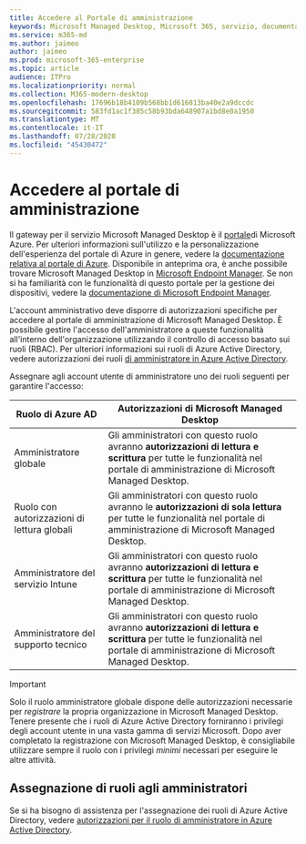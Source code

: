 ```yaml
---
title: Accedere al Portale di amministrazione
keywords: Microsoft Managed Desktop, Microsoft 365, servizio, documentazione
ms.service: m365-md
ms.author: jaimeo
author: jaimeo
ms.prod: microsoft-365-enterprise
ms.topic: article
audience: ITPro
ms.localizationpriority: normal
ms.collection: M365-modern-desktop
ms.openlocfilehash: 17696b18b4109b568bb1d616813ba40e2a9dccdc
ms.sourcegitcommit: 583fd1ac1f385c58b93bda648907a1bd8e0a1950
ms.translationtype: MT
ms.contentlocale: it-IT
ms.lasthandoff: 07/28/2020
ms.locfileid: "45430472"
---
```

# <a name="access-the-admin-portal"></a>Accedere al portale di amministrazione

Il gateway per il servizio Microsoft Managed Desktop è il [portale](https://portal.azure.com)di Microsoft Azure. Per ulteriori informazioni sull'utilizzo e la personalizzazione dell'esperienza del portale di Azure in genere, vedere la [documentazione relativa al portale di Azure](https://docs.microsoft.com/azure/azure-portal/). Disponibile in anteprima ora, è anche possibile trovare Microsoft Managed Desktop in [Microsoft Endpoint Manager](https://endpoint.microsoft.com/). Se non si ha familiarità con le funzionalità di questo portale per la gestione dei dispositivi, vedere la [documentazione di Microsoft Endpoint Manager](https://docs.microsoft.com/mem/).

L'account amministrativo deve disporre di autorizzazioni specifiche per accedere al portale di amministrazione di Microsoft Managed Desktop. È possibile gestire l'accesso dell'amministratore a queste funzionalità all'interno dell'organizzazione utilizzando il controllo di accesso basato sui ruoli (RBAC). Per ulteriori informazioni sui ruoli di Azure Active Directory, vedere autorizzazioni dei ruoli [di amministratore in Azure Active Directory](https://docs.microsoft.com/azure/active-directory/users-groups-roles/directory-assign-admin-roles).

Assegnare agli account utente di amministratore uno dei ruoli seguenti per garantire l'accesso:

|Ruolo di Azure AD  |Autorizzazioni di Microsoft Managed Desktop  |
|---------|---------|
|Amministratore globale     | Gli amministratori con questo ruolo avranno **autorizzazioni di lettura e scrittura** per tutte le funzionalità nel portale di amministrazione di Microsoft Managed Desktop.         |
|Ruolo con autorizzazioni di lettura globali     | Gli amministratori con questo ruolo avranno le **autorizzazioni di sola lettura** per tutte le funzionalità nel portale di amministrazione di Microsoft Managed Desktop.         |
|Amministratore del servizio Intune     |  Gli amministratori con questo ruolo avranno **autorizzazioni di lettura e scrittura** per tutte le funzionalità nel portale di amministrazione di Microsoft Managed Desktop.       |
|Amministratore del supporto tecnico     | Gli amministratori con questo ruolo avranno **autorizzazioni di lettura e scrittura** per tutte le funzionalità nel portale di amministrazione di Microsoft Managed Desktop.         |

> [!IMPORTANT]
> Solo il ruolo amministratore globale dispone delle autorizzazioni necessarie per *registrare* la propria organizzazione in Microsoft Managed Desktop. Tenere presente che i ruoli di Azure Active Directory forniranno i privilegi degli account utente in una vasta gamma di servizi Microsoft. Dopo aver completato la registrazione con Microsoft Managed Desktop, è consigliabile utilizzare sempre il ruolo con i privilegi *minimi* necessari per eseguire le altre attività.

## <a name="assigning-roles-to-administrators"></a>Assegnazione di ruoli agli amministratori

Se si ha bisogno di assistenza per l'assegnazione dei ruoli di Azure Active Directory, vedere [autorizzazioni per il ruolo di amministratore in Azure Active Directory](https://docs.microsoft.com/azure/active-directory/users-groups-roles/directory-assign-admin-roles).
